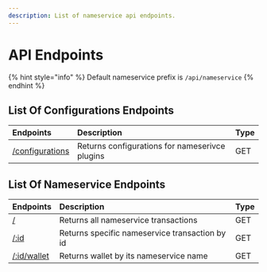 ```yaml
---
description: List of nameservice api endpoints.
---
```


# API Endpoints

{% hint style="info" %}
Default nameservice prefix is `/api/nameservice`
{% endhint %}

## List Of Configurations Endpoints

| Endpoints | Description | Type |
| :--- | :--- | :--- |
| [/configurations](configurations.md) | Returns configurations for nameserivce plugins | GET |

## List Of Nameservice Endpoints

| Endpoints | Description | Type |
| :--- | :--- | :--- |
| [/](nameservice.md#nameservice-all) | Returns all nameservice transactions | GET |
| [/:id](nameservice.md#namervice-id) | Returns specific nameservice transaction by id | GET |
| [/:id/wallet](nameservice.md#get-id-wallet) | Returns wallet by its nameservice name | GET |

